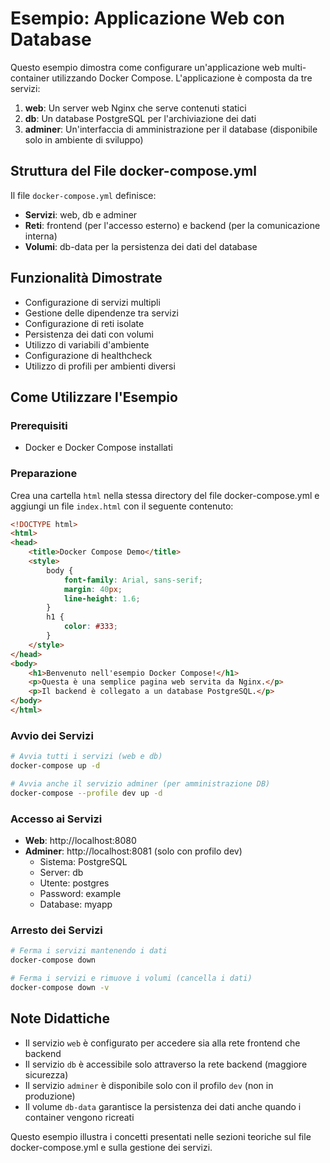 # Esempio: Applicazione Web con Database

Questo esempio dimostra come configurare un'applicazione web multi-container utilizzando Docker Compose. L'applicazione è composta da tre servizi:

1. **web**: Un server web Nginx che serve contenuti statici
2. **db**: Un database PostgreSQL per l'archiviazione dei dati
3. **adminer**: Un'interfaccia di amministrazione per il database (disponibile solo in ambiente di sviluppo)

## Struttura del File docker-compose.yml

Il file `docker-compose.yml` definisce:

- **Servizi**: web, db e adminer
- **Reti**: frontend (per l'accesso esterno) e backend (per la comunicazione interna)
- **Volumi**: db-data per la persistenza dei dati del database

## Funzionalità Dimostrate

- Configurazione di servizi multipli
- Gestione delle dipendenze tra servizi
- Configurazione di reti isolate
- Persistenza dei dati con volumi
- Utilizzo di variabili d'ambiente
- Configurazione di healthcheck
- Utilizzo di profili per ambienti diversi

## Come Utilizzare l'Esempio

### Prerequisiti

- Docker e Docker Compose installati

### Preparazione

Crea una cartella `html` nella stessa directory del file docker-compose.yml e aggiungi un file `index.html` con il seguente contenuto:

```html
<!DOCTYPE html>
<html>
<head>
    <title>Docker Compose Demo</title>
    <style>
        body {
            font-family: Arial, sans-serif;
            margin: 40px;
            line-height: 1.6;
        }
        h1 {
            color: #333;
        }
    </style>
</head>
<body>
    <h1>Benvenuto nell'esempio Docker Compose!</h1>
    <p>Questa è una semplice pagina web servita da Nginx.</p>
    <p>Il backend è collegato a un database PostgreSQL.</p>
</body>
</html>
```

### Avvio dei Servizi

```bash
# Avvia tutti i servizi (web e db)
docker-compose up -d

# Avvia anche il servizio adminer (per amministrazione DB)
docker-compose --profile dev up -d
```

### Accesso ai Servizi

- **Web**: http://localhost:8080
- **Adminer**: http://localhost:8081 (solo con profilo dev)
  - Sistema: PostgreSQL
  - Server: db
  - Utente: postgres
  - Password: example
  - Database: myapp

### Arresto dei Servizi

```bash
# Ferma i servizi mantenendo i dati
docker-compose down

# Ferma i servizi e rimuove i volumi (cancella i dati)
docker-compose down -v
```

## Note Didattiche

- Il servizio `web` è configurato per accedere sia alla rete frontend che backend
- Il servizio `db` è accessibile solo attraverso la rete backend (maggiore sicurezza)
- Il servizio `adminer` è disponibile solo con il profilo `dev` (non in produzione)
- Il volume `db-data` garantisce la persistenza dei dati anche quando i container vengono ricreati

Questo esempio illustra i concetti presentati nelle sezioni teoriche sul file docker-compose.yml e sulla gestione dei servizi.